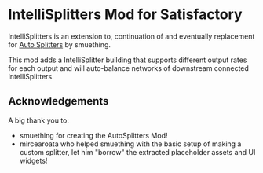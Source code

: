 # IntelliSplitters Mod for Satisfactory

IntelliSplitters is an extension to, continuation of and eventually replacement for [Auto Splitters](https://github.com/smuething/SatisfactoryAutoSplitters) by smuething.

This mod adds a IntelliSplitter building that supports different output rates for each output and will auto-balance networks of downstream connected IntelliSplitters.

## Acknowledgements

A big thank you to:
- smuething for creating the AutoSplitters Mod!
- mircearoata who helped smuething with the basic setup of making a custom splitter, let him "borrow" the extracted placeholder assets and UI widgets!
